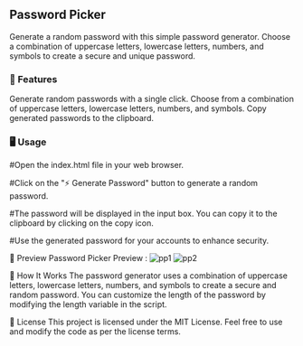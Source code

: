## Password Picker
Generate a random password with this simple password generator. Choose a combination of uppercase letters, lowercase letters, numbers, and symbols to create a secure and unique password.

### 🚀 Features
Generate random passwords with a single click.
Choose from a combination of uppercase letters, lowercase letters, numbers, and symbols.
Copy generated passwords to the clipboard.

### 🖥️ Usage
#Open the index.html file in your web browser.

#Click on the "⚡ Generate Password" button to generate a random password.

#The password will be displayed in the input box. You can copy it to the clipboard by clicking on the copy icon.

#Use the generated password for your accounts to enhance security.

📸 Preview
Password Picker Preview :
![pp1](https://github.com/piyush4878/25days-javaScript-challenge/assets/80036366/7b1e1b05-0679-4377-8537-762ca9c9d804)
![pp2](https://github.com/piyush4878/25days-javaScript-challenge/assets/80036366/3b8e318d-f7fb-4bc5-81d3-6d2717dd27e6)


🔧 How It Works
The password generator uses a combination of uppercase letters, lowercase letters, numbers, and symbols to create a secure and random password. You can customize the length of the password by modifying the length variable in the script.

📜 License
This project is licensed under the MIT License. Feel free to use and modify the code as per the license terms.









